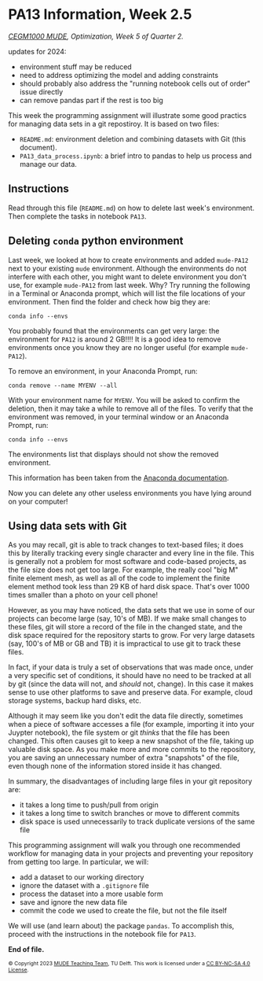 # PA13 Information, Week 2.5

_[CEGM1000 MUDE](http://mude.citg.tudelft.nl/), Optimization, Week 5 of Quarter 2._



updates for 2024:
- environment stuff may be reduced
- need to address optimizing the model and adding constraints
- should probably also address the "running notebook cells out of order" issue directly
- can remove pandas part if the rest is too big











This week the programming assignment will illustrate some good practics for managing data sets in a git repostiroy. It is based on two files:
- `README.md`: environment deletion and combining datasets with Git (this document).
- `PA13_data_process.ipynb`: a brief intro to pandas to help us process and manage our data.

## Instructions

Read through this file (`README.md`) on how to delete last week's environment. Then complete the tasks in notebook `PA13`.

## Deleting `conda` python environment

Last week, we looked at how to create environments and added `mude-PA12` next to your existing `mude` environment. Although the environments do not interfere with each other, you might want to delete environment you don't use, for example `mude-PA12` from last week. Why? Try running the following in a Terminal or Anaconda prompt, which will list the file locations of your environment. Then find the folder and check how big they are:

```
conda info --envs
```
You probably found that the environments can get very large: the environment for `PA12` is around 2 GB!!!! It is a good idea to remove environments once you know they are no longer useful (for example `mude-PA12`).

To remove an environment, in your Anaconda Prompt, run:

```
conda remove --name MYENV --all
```
With your environment name for `MYENV`. You will be asked to confirm the deletion, then it may take a while to remove all of the files. To verify that the environment was removed, in your terminal window or an Anaconda Prompt, run:

```
conda info --envs
```

The environments list that displays should not show the removed environment.

This information has been taken from the [Anaconda documentation](https://conda.io/projects/conda/en/latest/user-guide/tasks/manage-environments.html#removing-an-environment).

Now you can delete any other useless environments you have lying around on your computer!

## Using data sets with Git

As you may recall, git is able to track changes to text-based files; it does this by literally tracking every single character and every line in the file. This is generally not a problem for most software and code-based projects, as the file size does not get too large. For example, the really cool "big M" finite element mesh, as well as all of the code to implement the finite element method took less than 29 KB of hard disk space. That's over 1000 times smaller than a photo on your cell phone!

However, as you may have noticed, the data sets that we use in some of our projects can become large (say, 10's of MB). If we make small changes to these files, git will store a record of the file in the changed state, and the disk space required for the repository starts to grow. For very large datasets (say, 100's of MB or GB and TB) it is impractical to use git to track these files.

In fact, if your data is truly a set of observations that was made once, under a very specific set of conditions, it should have no need to be tracked at all by git (since the data will not, and _should_ not, change). In this case it makes sense to use other platforms to save and preserve data. For example, cloud storage systems, backup hard disks, etc.

Although it may seem like you don't edit the data file directly, sometimes when a piece of software accesses a file (for example, importing it into your Juypter notebook), the file system or git _thinks_ that the file has been changed. This often causes git to keep a new snapshot of the file, taking up valuable disk space. As you make more and more commits to the repository, you are saving an unnecessary number of extra "snapshots" of the file, even though none of the information stored inside it has changed.

In summary, the disadvantages of including large files in your git repository are:
- it takes a long time to push/pull from origin
- it takes a long time to switch branches or move to different commits
- disk space is used unnecessarily to track duplicate versions of the same file

This programming assignment will walk you through one recommended workflow for managing data in your projects and preventing your repository from getting too large. In particular, we will:
- add a dataset to our working directory
- ignore the dataset with a `.gitignore` file
- process the dataset into a more usable form
- save and ignore the new data file
- commit the code we used to create the file, but not the file itself

We will use (and learn about) the package `pandas`. To accomplish this, proceed with the instructions in the notebook file for `PA13`.

**End of file.**

<span style="font-size: 75%">
&copy; Copyright 2023 <a rel="MUDE Team" href="https://studiegids.tudelft.nl/a101_displayCourse.do?course_id=65595">MUDE Teaching Team</a>, TU Delft. This work is licensed under a <a rel="license" href="http://creativecommons.org/licenses/by-nc-sa/4.0/">CC BY-NC-SA 4.0 License</a>.


